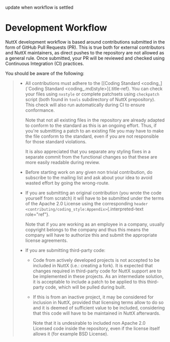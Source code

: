 update when workflow is settled

Development Workflow
====================

NuttX development workflow is based around contributions submitted in
the form of GitHub Pull Requests (PR). This is true both for external
contributors and NuttX maintainers, as direct pushes to the repository
are not allowed as a general rule. Once submitted, your PR will be
reviewed and checked using Continuous Integration (CI) practices.

You should be aware of the following:

> -   All contributions must adhere to the \[[Coding Standard
>     \<coding\_\](\`Coding Standard \<coding\_.md)style\>]{.title-ref}.
>     You can check your files using `nxstyle` or complete patchsets
>     using `checkpatch` script (both found in `tools` subdirectory of
>     NuttX prepository). This check will also run automatically during
>     CI to ensure conformance.
>
>     Note that not all existing files in the repository are already
>     adapted to conform to the standard as this is an ongoing effort.
>     Thus, if you\'re submitting a patch to an existing file you may
>     have to make the file conform to the standard, even if you are not
>     responsible for those standard violations.
>
>     It is also appreciated that you separate any styling fixes in a
>     separate commit from the functional changes so that these are more
>     easily readable during review.
>
> -   Before starting work on any given non trivial contribution, do
>     subscribe to the mailing list and ask about your idea to avoid
>     wasted effort by going the wrong-route.
>
> -   If you are submitting an original contribution (you wrote the code
>     yourself from scratch) it will have to be submitted under the
>     terms of the Apache 2.0 License using the corresponding
>     `header <contributing/coding_style:Appendix>`{.interpreted-text
>     role="ref"}.
>
>     Note that if you are working as an employee in a company, usually
>     copyright belongs to the company and thus this means the company
>     will have to authorize this and submit the appropriate license
>     agreements.
>
> -   If you are submitting third-party code:
>
>     -   Code from actively developed projects is not accepted to be
>         included in NuttX (i.e.: creating a fork). It is expected that
>         changes required in third-party code for NuttX support are to
>         be implemented in these projects. As an intermediate solution,
>         it is acceptable to include a patch to be applied to this
>         third-party code, which will be pulled during built.
>
>     -   If this is from an inactive project, it may be considered for
>         inclusion in NuttX, provided that licensing terms allow to do
>         so and it is deemed of sufficient value to be included,
>         considering that this code will have to be maintained in NuttX
>         afterwards.
>
>         Note that it is undesirable to included non Apache 2.0
>         Licensed code inside the repository, even if the license
>         itself allows it (for example BSD License).
